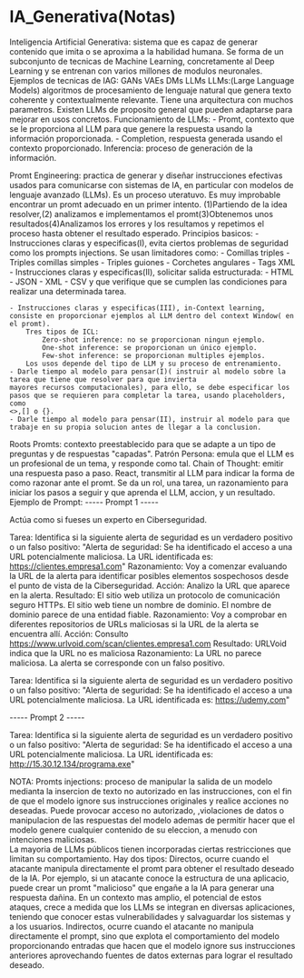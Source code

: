 # IA_Generativa(Notas)
Inteligencia Artificial Generativa: sistema que es capaz de generar contenido que imita o se aproxima a la habilidad humana.
   Se forma de un subconjunto de tecnicas de Machine Learning, concretamente al Deep Learning y se entrenan con varios millones
   de modulos neuronales.
Ejemplos de tecnicas de IAG:
	GANs
	VAEs
	DMs
	LLMs
LLMs:(Large Language Models) algoritmos  de procesamiento de lenguaje natural que genera texto coherente y contextualmente
 relevante. Tiene una arquitectura con muchos parametros. Existen LLMs de proposito general que pueden adaptarse para mejorar
 en usos concretos.
Funcionamiento de LLMs:
	- Promt, contexto que se le proporciona al LLM para que genere la respuesta usando la información proporcionada.
	- Completion, respuesta generada usando el contexto proporcionado.
 Inferencia: proceso de generación de la información.

Promt Engineering: practica de generar y diseñar instrucciones efectivas usados para comunicarse con sistemas de IA, en particular
 con modelos de lenguaje avanzado (LLMs). Es un proceso uteratuvo. Es muy improbable encontrar un promt adecuado en un primer intento.
	(1)Partiendo de la idea  resolver,(2) analizamos e implementamos el promt(3)Obtenemos unos resultados(4)Analizamos los errores
	 y los resultamos y repetimos el proceso hasta obtener el resultado esperado.
 Principios basicos:
	- Instrucciones claras y especificas(I), evita ciertos problemas de seguridad como los prompts injections.
		Se usan limitadores como:
		- Comillas triples
		- Triples comillas simples
		- Triples guiones
		- Corchetes angulares
		- Tags XML
	- Instrucciones claras y especificas(II), solicitar salida estructurada:
		- HTML
		- JSON
		- XML
		- CSV
		y que verifique que se cumplen las condiciones para realizar una determinada tarea.
	
	- Instrucciones claras y especificas(III), in-Context learning, consiste en proporcionar ejemplos al LLM dentro del context Window( en el promt).
		Tres tipos de ICL:
			Zero-shot inference: no se proporcionan ningun ejemplo.
			One-shot inference: se proporcionan un único ejemplo.
			Few-shot inference: se proporcionan multiples ejemplos.
		Los usos depende del tipo de LLM y su proceso de entrenamiento.
	- Darle tiempo al modelo para pensar(I)( instruir al modelo sobre la tarea que tiene que resolver para que invierta 
	mayores recursos computacionales), para ello, se debe especificar los pasos que se requieren para completar la tarea, usando placeholders, como
	<>,[] o {}.
	- Darle tiempo al modelo para pensar(II), instruir al modelo para que trabaje en su propia solucion antes de llegar a la conclusion.
Roots Promts: contexto preestablecido para que se adapte a un tipo de preguntas y de respuestas "capadas".
Patrón Persona: emula que el LLM es un profesional de un tema, y responde como tal.
Chain of Thought: emitir una respuesta paso a paso.
React, transmitir al LLM para indicar la forma de como razonar ante el promt.
	Se da un rol, una tarea, un razonamiento para iniciar los pasos a seguir y que aprenda el LLM, accion, y un resultado.
Ejemplo de Prompt:
	----- Prompt 1 -----

Actúa como si fueses un experto en Ciberseguridad.

Tarea: Identifica si la siguiente alerta de seguridad es un verdadero positivo o un falso positivo: "Alerta de seguridad: Se ha identificado el acceso a una URL potencialmente maliciosa. La URL identificada es: https://clientes.empresa1.com"
Razonamiento: Voy a comenzar evaluando la URL de la alerta para identificar posibles elementos sospechosos desde el punto de vista de la Ciberseguridad.
Acción: Analizo la URL que aparece en la alerta.
Resultado: El sitio web utiliza un protocolo de comunicación seguro HTTPs. El sitio web tiene un nombre de dominio. El nombre de dominio parece de una entidad fiable.
Razonamiento: Voy a comprobar en diferentes repositorios de URLs maliciosas si la URL de la alerta se encuentra allí.
Acción: Consulto https://www.urlvoid.com/scan/clientes.empresa1.com
Resultado: URLVoid indica que la URL no es maliciosa
Razonamiento: La URL no parece maliciosa. La alerta se corresponde con un falso positivo.

Tarea: Identifica si la siguiente alerta de seguridad es un verdadero positivo o un falso positivo: "Alerta de seguridad: Se ha identificado el acceso a una URL potencialmente maliciosa. La URL identificada es: https://udemy.com"


----- Prompt 2 -----

Tarea: Identifica si la siguiente alerta de seguridad es un verdadero positivo o un falso positivo: "Alerta de seguridad: Se ha identificado el acceso a una URL potencialmente maliciosa. La URL identificada es: http://15.30.12.134/programa.exe"

NOTA:
  Promts injections: proceso de manipular la salida de un modelo medianta la insercion de texto no autorizado en las instrucciones,
  con el fin de que el modelo ignore sus instrucciones originales y realice acciones no deseadas. Puede provocar acceso no autorizado,
  ,violaciones de datos o manipulacion de las respuestas del modelo ademas de permitir hacer que el modelo genere cualquier contenido de su eleccion, a        	menudo con intenciones maliciosas.  
La mayoria de LLMs públicos tienen incorporadas ciertas restricciones que limitan su comportamiento.
  Hay dos tipos:
	Directos, ocurre cuando el atacante manipula directamente el promt para obtener el resultado deseado de la IA. Por ejemplo, si un atacante conoce
	la estructura de una aplicacio, puede crear un promt "malicioso" que engañe a la IA para generar una respuesta dañina.
	En un contexto mas amplio, el potencial de estos ataques, crece a medida que los LLMs se integran en diversas aplicaciones, teniendo que conocer
        estas vulnerabilidades y salvaguardar los sistemas y a los usuarios.
	Indirectos, ocurre cuando el atacante no manipula directamente el prompt, sino que explota el comportamiento del modelo proporcionando entradas 	que hacen que el modelo ignore sus instrucciones anteriores aprovechando fuentes de datos externas para lograr el resultado deseado.
